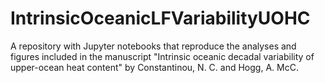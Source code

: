 # IntrinsicOceanicLFVariabilityUOHC
A repository with Jupyter notebooks that reproduce the analyses and figures included in the manuscript "Intrinsic oceanic decadal variability of upper-ocean heat content" by Constantinou, N. C. and Hogg, A. McC.
